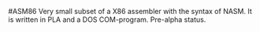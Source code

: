 #ASM86
Very small subset of a X86 assembler with the syntax of NASM. 
It is written in PLA and a DOS COM-program. 
Pre-alpha status.
